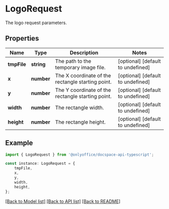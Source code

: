 # LogoRequest

The logo request parameters.

## Properties

Name | Type | Description | Notes
------------ | ------------- | ------------- | -------------
**tmpFile** | **string** | The path to the temporary image file. | [optional] [default to undefined]
**x** | **number** | The X coordinate of the rectangle starting point. | [optional] [default to undefined]
**y** | **number** | The Y coordinate of the rectangle starting point. | [optional] [default to undefined]
**width** | **number** | The rectangle width. | [optional] [default to undefined]
**height** | **number** | The rectangle height. | [optional] [default to undefined]

## Example

```typescript
import { LogoRequest } from '@onlyoffice/docspace-api-typescript';

const instance: LogoRequest = {
    tmpFile,
    x,
    y,
    width,
    height,
};
```

[[Back to Model list]](../README.md#documentation-for-models) [[Back to API list]](../README.md#documentation-for-api-endpoints) [[Back to README]](../README.md)
